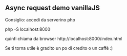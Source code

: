 ## Async request demo vanillaJS

Consiglio: accedi da serverino php

php -S localhost:8000

quinfi chiama da browser http://localhost:8000/index.html

Se ti torna utile è gradito un po di credito o un caffè :)